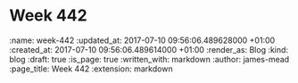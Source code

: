 Week 442
========

<!-- add content here -->

:name: week-442
:updated_at: 2017-07-10 09:56:06.489628000 +01:00
:created_at: 2017-07-10 09:56:06.489614000 +01:00
:render_as: Blog
:kind: blog
:draft: true
:is_page: true
:written_with: markdown
:author: james-mead
:page_title: Week 442
:extension: markdown
